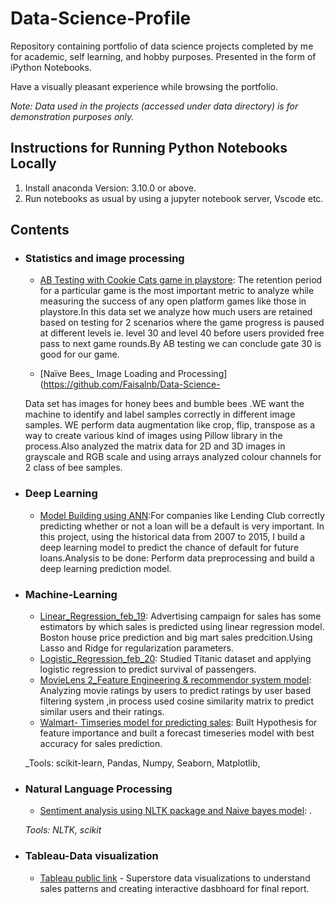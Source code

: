 # Data-Science-Profile

Repository containing portfolio of data science projects completed by me for academic, self learning, and hobby purposes. Presented in the form of iPython Notebooks.

Have a visually pleasant experience while  browsing the portfolio.

_Note: Data used in the projects (accessed under data directory) is for demonstration purposes only._

## Instructions for Running Python Notebooks Locally
1. Install anaconda Version: 3.10.0 or above.
2. Run notebooks as usual by using a jupyter notebook server, Vscode etc.

## Contents


- ### Statistics and image processing

     - [AB Testing with Cookie Cats game in playstore](https://github.com/Faisalnb/Data-Science-Profile/blob/main/Deep%20Learning/Model%20building%20using%20ANN.ipynb): The retention period for a particular game is the most important metric to analyze while measuring the success of any open platform games like those in playstore.In this data set we analyze how much users are retained based on testing for 2 scenarios where the game progress is paused at different levels ie. level 30 and level 40  before users provided free pass to next game rounds.By AB testing we can conclude gate 30 is good for our game.


     - [Naïve Bees_ Image Loading and Processing](https://github.com/Faisalnb/Data-Science-
     
     Data set has images for honey bees and bumble bees .WE want the machine to identify and label samples correctly in different image samples. WE perform data augmentation like crop, flip, transpose as a way to create various kind of images using Pillow library in the process.Also analyzed the matrix data for 2D and 3D images  in grayscale and RGB scale and using arrays analyzed colour channels for 2 class of bee samples.
     
     
- ### Deep Learning

     - [Model Building using ANN](https://github.com/Faisalnb/Data-Science-Profile/blob/main/Deep%20Learning/Model%20building%20using%20ANN.ipynb):For companies like Lending Club correctly predicting whether or not a loan will be a default is very important. In this project, using the historical data from 2007 to 2015, I  build a deep learning model to predict the chance of default for future loans.Analysis to be done: Perform data preprocessing and build a deep learning prediction model. 


- ### Machine-Learning

	- [Linear_Regression_feb_19](https://github.com/Faisalnb/Data-Science-Profile/blob/main/Machine%20learning/Linear_Regression_feb_19.ipynb): Advertising campaign for sales has some estimators by which sales is predicted using linear regression model. Boston house price prediction and big mart sales predcition.Using Lasso and Ridge for regularization parameters.
	- [Logistic_Regression_feb_20](https://github.com/Faisalnb/Data-Science-Profile/blob/main/Machine%20learning/Logistic_regression_Feb_20.ipynb): Studied Titanic dataset and applying logistic regression to predict survival of passengers.
	- [MovieLens 2_Feature Engineering & recommendor system model](https://github.com/Faisalnb/Data-Science-Profile/blob/main/Projects/MovieLens%202_Feature%20Engineering%26recommendor%20system%20model.ipynb): Analyzing movie ratings by users to predict ratings by user based filtering system ,in process used cosine similarity matrix to predict similar users and their ratings.
	- [Walmart- Timseries model for predicting sales](https://github.com/Faisalnb/Data-Science-Profile/blob/main/Projects/Walmart-%20Timseries%20model%20for%20predicting%20sales.ipynb): Built Hypothesis for feature importance and built a forecast timeseries model with best accuracy for sales prediction.
	
	_Tools: scikit-learn, Pandas, Numpy, Seaborn, Matplotlib, 

- ### Natural Language Processing

	- [Sentiment analysis using NLTK package and Naive bayes model](https://github.com/Faisalnb/Data-Science-Profile/blob/main/Statistics%20using%20python/Sentiment%20analysis%20using%20NLTK%20package%20and%20Naive%20bayes%20model.ipynb): .
	
	_Tools: NLTK, scikit_
	
- ### Tableau-Data visualization
	- [Tableau public link](https://github.com/Faisalnb/Data-Science-Profile/blob/main/Tableau%20public%20links.txt) - Superstore data visualizations to understand sales patterns and creating interactive dasbhoard for final report.
